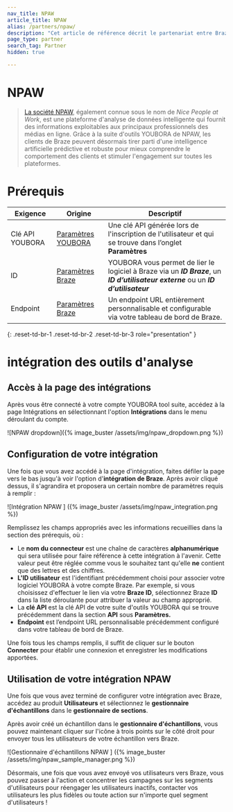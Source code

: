```yaml
---
nav_title: NPAW
article_title: NPAW
alias: /partners/npaw/
description: "Cet article de référence décrit le partenariat entre Braze et NPAW, une plateforme d'analyse de données intelligente qui fournit des informations exploitables aux principaux professionnels des médias en ligne."
page_type: partner
search_tag: Partner
hidden: true

---
```


# NPAW

> [La société NPAW](https://nicepeopleatwork.com/), également connue sous le nom de _Nice People at Work_, est une plateforme d'analyse de données intelligente qui fournit des informations exploitables aux principaux professionnels des médias en ligne. Grâce à la suite d'outils YOUBORA de NPAW, les clients de Braze peuvent désormais tirer parti d'une intelligence artificielle prédictive et robuste pour mieux comprendre le comportement des clients et stimuler l'engagement sur toutes les plateformes.

# Prérequis

| Exigence   |Origine| Descriptif |
| --------------|------|-------------|
| Clé API YOUBORA |[Paramètres YOUBORA](https://youbora.nicepeopleatwork.com/users/login)|Une clé API générée lors de l'inscription de l'utilisateur et qui se trouve dans l’onglet **Paramètres** |
| ID |[Paramètres Braze](https://dashboard.braze.com/sign_in) | YOUBORA vous permet de lier le logiciel à Braze via un ***ID Braze***, un ***ID d’utilisateur externe*** ou un ***ID d’utilisateur*** |
| Endpoint |[Paramètres Braze](https://dashboard.braze.com/sign_in)| Un endpoint URL entièrement personnalisable et configurable via votre tableau de bord de Braze. |
{: .reset-td-br-1 .reset-td-br-2 .reset-td-br-3 role="presentation" }

# intégration des outils d'analyse

## Accès à la page des intégrations

Après vous être connecté à votre compte YOUBORA tool suite, accédez à la page Intégrations en sélectionnant l'option **Intégrations** dans le menu déroulant du compte.

![NPAW dropdown]({% image_buster /assets/img/npaw_dropdown.png %})

## Configuration de votre intégration

Une fois que vous avez accédé à la page d'intégration, faites défiler la page vers le bas jusqu'à
voir l'option d'**intégration de Braze**. Après avoir cliqué dessus, il s'agrandira et proposera un certain nombre de paramètres requis à remplir :

![Intégration NPAW ] ({% image_buster /assets/img/npaw_integration.png %})

Remplissez les champs appropriés avec les informations recueillies dans la section des prérequis, où :
* Le **nom du connecteur** est une chaîne de caractères **alphanumérique** qui sera utilisée pour faire référence à cette intégration à l'avenir. Cette valeur peut être réglée comme vous le souhaitez tant qu'elle **ne** contient que des lettres et des chiffres.
* **L'ID utilisateur** est l'identifiant précédemment choisi pour associer votre logiciel YOUBORA à votre compte Braze. Par exemple, si vous choisissez d'effectuer le lien via votre **Braze ID**, sélectionnez Braze **ID** dans la liste déroulante pour attribuer la valeur au champ approprié.
* La **clé API** est la clé API de votre suite d'outils YOUBORA qui se trouve précédemment dans la section **API** sous **Paramètres.**
* **Endpoint** est l’endpoint URL personnalisable précédemment configuré dans votre tableau de bord de Braze.

Une fois tous les champs remplis, il suffit de cliquer sur le bouton **Connecter** pour établir une connexion et enregistrer les modifications apportées.

## Utilisation de votre intégration NPAW

Une fois que vous avez terminé de configurer votre intégration avec Braze, accédez au produit **Utilisateurs** et sélectionnez le **gestionnaire d'échantillons** dans le **gestionnaire de sections**.

Après avoir créé un échantillon dans le **gestionnaire d'échantillons**, vous pouvez maintenant cliquer sur l'icône à trois points sur le côté droit pour envoyer tous les utilisateurs de votre échantillon vers Braze.

![Gestionnaire d'échantillons NPAW ] ({% image_buster /assets/img/npaw_sample_manager.png %})

Désormais, une fois que vous avez envoyé vos utilisateurs vers Braze, vous pouvez passer à l'action et concentrer les campagnes sur les segments d'utilisateurs pour réengager les utilisateurs inactifs, contacter vos utilisateurs les plus fidèles ou toute action sur n'importe quel segment d'utilisateurs !
